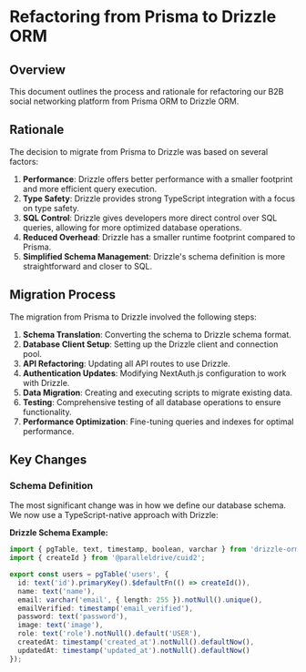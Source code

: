 # Refactoring from Prisma to Drizzle ORM

## Overview

This document outlines the process and rationale for refactoring our B2B social networking platform from Prisma ORM to Drizzle ORM.

## Rationale

The decision to migrate from Prisma to Drizzle was based on several factors:

1. **Performance**: Drizzle offers better performance with a smaller footprint and more efficient query execution.
2. **Type Safety**: Drizzle provides strong TypeScript integration with a focus on type safety.
3. **SQL Control**: Drizzle gives developers more direct control over SQL queries, allowing for more optimized database operations.
4. **Reduced Overhead**: Drizzle has a smaller runtime footprint compared to Prisma.
5. **Simplified Schema Management**: Drizzle's schema definition is more straightforward and closer to SQL.

## Migration Process

The migration from Prisma to Drizzle involved the following steps:

1. **Schema Translation**: Converting the schema to Drizzle schema format.
2. **Database Client Setup**: Setting up the Drizzle client and connection pool.
3. **API Refactoring**: Updating all API routes to use Drizzle.
4. **Authentication Updates**: Modifying NextAuth.js configuration to work with Drizzle.
5. **Data Migration**: Creating and executing scripts to migrate existing data.
6. **Testing**: Comprehensive testing of all database operations to ensure functionality.
7. **Performance Optimization**: Fine-tuning queries and indexes for optimal performance.

## Key Changes

### Schema Definition

The most significant change was in how we define our database schema. We now use a TypeScript-native approach with Drizzle:

**Drizzle Schema Example:**
```typescript
import { pgTable, text, timestamp, boolean, varchar } from 'drizzle-orm/pg-core';
import { createId } from '@paralleldrive/cuid2';

export const users = pgTable('users', {
  id: text('id').primaryKey().$defaultFn(() => createId()),
  name: text('name'),
  email: varchar('email', { length: 255 }).notNull().unique(),
  emailVerified: timestamp('email_verified'),
  password: text('password'),
  image: text('image'),
  role: text('role').notNull().default('USER'),
  createdAt: timestamp('created_at').notNull().defaultNow(),
  updatedAt: timestamp('updated_at').notNull().defaultNow()
});

